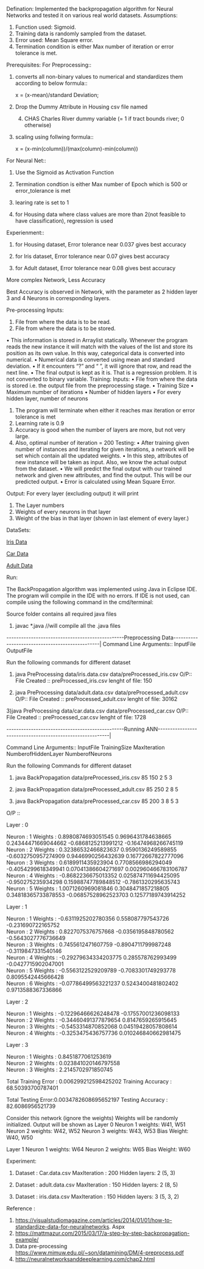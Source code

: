 Defination: Implemented the backpropagation algorithm for Neural Networks and tested it on various real world datasets.
Assumptions:
1)	Function used: Sigmoid.
2)	Training data is randomly sampled from the dataset.
3)	Error used: Mean Square error.
4)	Termination condition is either Max number of iteration or error tolerance is met.

Prerequisites:
For Preprocessing::

1) converts all non-binary values to numerical and standardizes them according to below formula::

	x = (x-mean)/standard Deviation;

2) Drop the Dummy Attribute in Housing csv file named 
	
	4. CHAS      Charles River dummy variable (= 1 if tract bounds river; 0 otherwise)

3) scaling using follwing formula::
	
	x = (x-min(column))/(max(column)-min(column))

For Neural Net::

1) Use the Sigmoid as Activation Function

2) Termination condtion is either Max number of Epoch which is 500 or error_tolerance is met

3) learing rate is set to 1	

4) for Housing data where class values are more than 2(not feasible to have classification), regression is used

Experienment::

1) for Housing dataset, Error tolerance near 0.037 gives best accuracy

2) for Iris dataset, Error tolerance near 0.07 gives best accuracy

3) for Adult dataset, Error tolerance near 0.08 gives best accuracy

More complex Network, Less Accuracy

Best Accuracy is observed in Network, with the parameter as 2 hidden layer 3 and 4 Neurons in corresponding layers. 


Pre-processing
Inputs: 
1.	File from where the data is to be read.
2.	File from where the data is to be stored.

•	This information is stored in Arraylist statically. Whenever the program reads the new instance it will match with the values of the list and store its position as its own value. In this way, categorical data is converted into numerical.
•	Numerical data is converted using mean and standard deviation.
•	If it encounters “?” and “ ”, it will ignore that row, and read the next line.
•	The final output is kept as it is. That is a regression problem. It is not converted to binary variable.
Training:
Inputs:
•	File from where the data is stored i.e. the output file from the preprocessing stage.
•	Training Size
•	Maximum number of iterations
•	Number of hidden layers
•	For every hidden layer, number of neurons

1)	The program will terminate when either it reaches max iteration or error tolerance is met
2)	Learning rate is  0.9
3)	Accuracy is good when the number of layers are more, but not very large.
4)	Also, optimal number of iteration = 200
Testing:
•	After training given number of instances and iterating for given iterations, a network will be set which contain all the updated weights.
•	In this step, attributes of new instance will be taken as input. Also, we know the actual output from the dataset. 
•	We will predict the final output with our trained network and given new attributes, and find the output. This will be our predicted output.
•	Error is calculated using Mean Square Error.

Output:
For every layer (excluding output) it will print
1)	The Layer numbers
2)	Weights of every neurons in that layer
3)	Weight of the bias in that layer (shown in last element of every layer.)




DataSets:

[Iris Data]( https://archive.ics.uci.edu/ml/datasets/Iris)

[Car Data](https://archive.ics.uci.edu/ml/datasets/Car+Evaluation)

[Adult Data]( https://archive.ics.uci.edu/ml/datasets/Census+Income)

Run:

The BackPropagation algorithm was implemented using Java in Eclipse IDE.
The program will compile in the IDE with no errors. If IDE is not used, can compile using the
following command in the cmd/terminal:

Source folder contains all required java files 

1) javac *.java //will compile all the .java files




------------------------------------------------Preprocessing Data------------------------------------------------|
Command Line Arguments:: InputFile OutputFile

Run the following commands for different dataset

1) java PreProcessing data/iris.data.csv data/preProcessed_iris.csv 
O/P::
File Created :: preProcessed_iris.csv
lenght of file:  150

2) java PreProcessing data/adult.data.csv data/preProcessed_adult.csv
O/P::
File Created :: preProcessed_adult.csv
lenght of file:  30162

3)java PreProcessing data/car.data.csv data/preProcessed_car.csv
O/P::
File Created :: preProcessed_car.csv
lenght of file:  1728

------------------------------------------------Running ANN----------------------------------------------------------|

Command Line Arguments:: InputFile TrainingSize MaxIteration NumberofHiddenLayer NumberofNeurons

Run the following Commands for different dataset

1) java BackPropagation data/preProcessed_iris.csv 85 150 2 5 3

2) java BackPropagation data/preProcessed_adult.csv 85 250 2 8 5

3) java BackPropagation data/preProcessed_car.csv 85 200 3 8 5 3

O/P ::

Layer : 0

Neuron : 1 Weights : 0.8980874693051545   0.9696431784638665   0.24344471669044662   -0.6868125213991212   -0.16474968266745119   
Neuron : 2 Weights : 0.32386532466823637   0.9590136249589855   -0.6032750957274909   0.9446990256432639   0.16772667822777096   
Neuron : 3 Weights : 0.6189911435923904   0.7708566986294049   -0.4054299618349941   0.07041386604271697   0.002960466783106787   
Neuron : 4 Weights : -0.8682236675013352   0.025874711694425095   -0.950275235934298   0.15988747789848512   -0.7861320295635743   
Neuron : 5 Weights : 1.0071260969081846 0.3048471857218805 0.34818365733878553 -0.06857528962523703 0.12577189743914252 

Layer : 1


Neuron : 1 Weights : -0.6311925202780356   0.558087797543726   -0.231690722165752   
Neuron : 2 Weights : 0.8227075376757668   -0.0356195848780562   -0.5643027776736649   
Neuron : 3 Weights : 0.7455612471607759   -0.8904711799987248   -0.3119847331540146   
Neuron : 4 Weights : -0.29279634334203775   0.285578762993499   -0.0427715902047001   
Neuron : 5 Weights : -0.5563122529209789   -0.7083301749293778   0.8095542445666428   
Neuron : 6 Weights : -0.07786499563221237   0.5243400481802402   0.9713588367336866   

Layer : 2


Neuron : 1 Weights : -0.12296466626248478   -0.17557001236098133   
Neuron : 2 Weights : -0.34460491377879654   0.8147659265915645   
Neuron : 3 Weights : -0.5453314870852068   0.04519428057808614   
Neuron : 4 Weights : -0.3253475436757736   0.010246840662981475   

Layer : 3


Neuron : 1 Weights : 0.8451877061253619   
Neuron : 2 Weights : 0.023841020146797558   
Neuron : 3 Weights : 2.2145702971850745   

Total Training Error : 0.006299212598425202
Training Accuracy : 68.50393700787401

Total Testing Error:0.0034782608695652197
Testing Accuracy : 82.6086956521739







 
Consider this network (ignore the weights)
Weights will be randomly initialized.
Output will be shown as 
Layer 0
Neuron 1 weights: W41, W51
Neuron 2 weights: W42, W52
Neuron 3 weights: W43, W53
Bias Weight: W40, W50

Layer 1
Neuron 1 weights: W64
Neuron 2 weights: W65
Bias Weight: W60

Experiment: 

1)	Dataset : Car.data.csv
MaxIteration : 200
Hidden layers: 2 (5, 3)
	
 


2)	Dataset : adult.data.csv
MaxIteration : 150
Hidden layers: 2 (8, 5)


 
 

3)	Dataset : iris.data.csv
MaxIteration : 150
Hidden layers: 3 (5, 3, 2)

 



Reference :
1. https://visualstudiomagazine.com/articles/2014/01/01/how-to-standardize-data-for-neuralnetworks.
Aspx
2. https://mattmazur.com/2015/03/17/a-step-by-step-backpropagation-example/
3. Data pre-processing
https://www.mimuw.edu.pl/~son/datamining/DM/4-preprocess.pdf
4. http://neuralnetworksanddeeplearning.com/chap2.html
